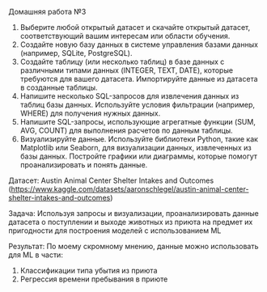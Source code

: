Домашняя работа №3

1. Выберите любой открытый датасет и скачайте открытый датасет, соответствующий вашим интересам или области обучения.
2. Создайте новую базу данных в системе управления базами данных (например, SQLite, PostgreSQL).
3. Создайте таблицу (или несколько таблиц) в базе данных с различными типами данных (INTEGER, TEXT, DATE), которые требуются для вашего датасета. Импортируйте данные из датасета в созданные таблицы.
4. Напишите несколько SQL-запросов для извлечения данных из таблиц базы данных. Используйте условия фильтрации (например, WHERE) для получения нужных данных.
5. Напишите SQL-запросы, использующие агрегатные функции (SUM, AVG, COUNT) для выполнения расчетов по данным таблицы.
6. Визуализируйте данные. Используйте библиотеки Python, такие как Matplotlib или Seaborn, для визуализации данных, извлеченных из базы данных. Постройте графики или диаграммы, которые помогут проанализировать и понять данные.


Датасет:  Austin Animal Center Shelter Intakes and Outcomes 
(https://www.kaggle.com/datasets/aaronschlegel/austin-animal-center-shelter-intakes-and-outcomes)

Задача:
Используя запросы и визуализации, проанализировать данные датасета о поступлении и выходе животных из приюта на предмет их пригодности для построения моделей с использованием ML

Результат:
По моему скромному мнению, данные можно использовать для ML в части:
1. Классификации типа убытия из приюта
2. Регрессия времени пребывания в приюте




